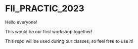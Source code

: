 # FII_PRACTIC_2023

Hello everyone!

This would be our first workshop together!

This repo will be used during our classes, so feel free to use it!
